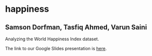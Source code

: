 # happiness

## Samson Dorfman, Tasfiq Ahmed, Varun Saini

Analyzing the World Happiness Index dataset.

The link to our Google Slides presentation is [here](https://docs.google.com/presentation/d/1Ixx6fFwH8pjoESd2vxXSsTcXWat_kl6FyPuSWutKxtM/edit).
